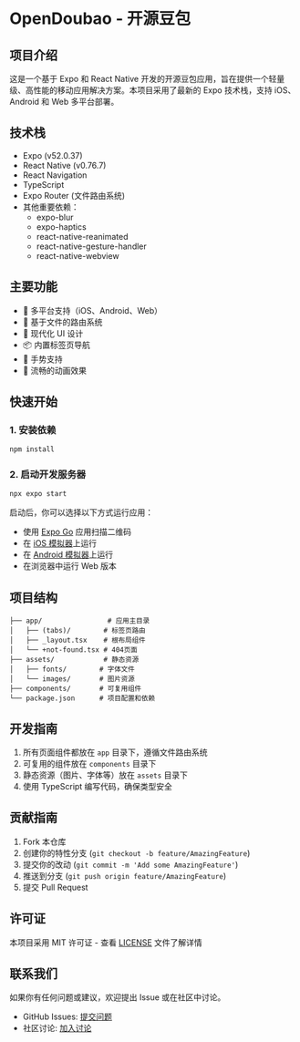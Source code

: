 # OpenDoubao - 开源豆包

## 项目介绍

这是一个基于 Expo 和 React Native 开发的开源豆包应用，旨在提供一个轻量级、高性能的移动应用解决方案。本项目采用了最新的 Expo 技术栈，支持 iOS、Android 和 Web 多平台部署。

## 技术栈

- Expo (v52.0.37)
- React Native (v0.76.7)
- React Navigation
- TypeScript
- Expo Router (文件路由系统)
- 其他重要依赖：
  - expo-blur
  - expo-haptics
  - react-native-reanimated
  - react-native-gesture-handler
  - react-native-webview

## 主要功能

- 📱 多平台支持（iOS、Android、Web）
- 🎯 基于文件的路由系统
- 🎨 现代化 UI 设计
- 📦 内置标签页导航
- 🔄 手势支持
- 💫 流畅的动画效果

## 快速开始

### 1. 安装依赖

```bash
npm install
```

### 2. 启动开发服务器

```bash
npx expo start
```

启动后，你可以选择以下方式运行应用：

- 使用 [Expo Go](https://expo.dev/go) 应用扫描二维码
- 在 [iOS 模拟器](https://docs.expo.dev/workflow/ios-simulator/)上运行
- 在 [Android 模拟器](https://docs.expo.dev/workflow/android-studio-emulator/)上运行
- 在浏览器中运行 Web 版本

## 项目结构

```
├── app/                # 应用主目录
│   ├── (tabs)/        # 标签页路由
│   ├── _layout.tsx    # 根布局组件
│   └── +not-found.tsx # 404页面
├── assets/            # 静态资源
│   ├── fonts/        # 字体文件
│   └── images/       # 图片资源
├── components/       # 可复用组件
└── package.json      # 项目配置和依赖
```

## 开发指南

1. 所有页面组件都放在 `app` 目录下，遵循文件路由系统
2. 可复用的组件放在 `components` 目录下
3. 静态资源（图片、字体等）放在 `assets` 目录下
4. 使用 TypeScript 编写代码，确保类型安全

## 贡献指南

1. Fork 本仓库
2. 创建你的特性分支 (`git checkout -b feature/AmazingFeature`)
3. 提交你的改动 (`git commit -m 'Add some AmazingFeature'`)
4. 推送到分支 (`git push origin feature/AmazingFeature`)
5. 提交 Pull Request

## 许可证

本项目采用 MIT 许可证 - 查看 [LICENSE](LICENSE) 文件了解详情

## 联系我们

如果你有任何问题或建议，欢迎提出 Issue 或在社区中讨论。

- GitHub Issues: [提交问题](https://github.com/yourusername/opendoubao/issues)
- 社区讨论: [加入讨论](https://github.com/yourusername/opendoubao/discussions)
